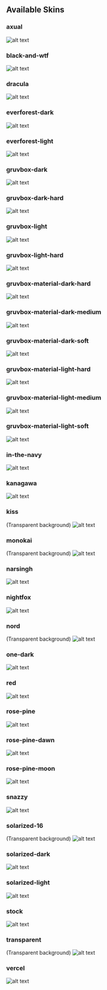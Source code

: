## Available Skins



### axual
![alt text](assets/skins/images/axual.png)

### black-and-wtf
![alt text](assets/skins/images/black-and-wtf.png)

### dracula
![alt text](assets/skins/images/dracula.png)

### everforest-dark
![alt text](assets/skins/images/everforest-dark.png)

### everforest-light
![alt text](assets/skins/images/everforest-light.png)

### gruvbox-dark
![alt text](assets/skins/images/gruvbox-dark.png)

### gruvbox-dark-hard
![alt text](assets/skins/images/gruvbox-dark-hard.png)

### gruvbox-light
![alt text](assets/skins/images/gruvbox-light.png)

### gruvbox-light-hard
![alt text](assets/skins/images/gruvbox-light-hard.png)

### gruvbox-material-dark-hard
![alt text](assets/skins/images/gruvbox-material-dark-hard.png)

### gruvbox-material-dark-medium
![alt text](assets/skins/images/gruvbox-material-dark-medium.png)

### gruvbox-material-dark-soft
![alt text](assets/skins/images/gruvbox-material-dark-soft.png)

### gruvbox-material-light-hard
![alt text](assets/skins/images/gruvbox-material-light-hard.png)

### gruvbox-material-light-medium
![alt text](assets/skins/images/gruvbox-material-light-medium.png) 

### gruvbox-material-light-soft
![alt text](assets/skins/images/gruvbox-material-light-soft.png)

### in-the-navy
![alt text](assets/skins/images/in-the-navy.png)

### kanagawa
![alt text](assets/skins/images/kanagawa.png)

### kiss 
(Transparent background)
![alt text](assets/skins/images/kiss.png)

### monokai
(Transparent background)
![alt text](assets/skins/images/monokai.png)

### narsingh
![alt text](assets/skins/images/narsingh.png)

### nightfox
![alt text](assets/skins/images/nightfox.png)

### nord
(Transparent background)
![alt text](assets/skins/images/nord.png)

### one-dark
![alt text](assets/skins/images/one-dark.png)

### red
![alt text](assets/skins/images/red.png)

### rose-pine
![alt text](assets/skins/images/rose-pine.png)

### rose-pine-dawn
![alt text](assets/skins/images/rose-pine-dawn.png)

### rose-pine-moon
![alt text](assets/skins/images/rose-pine-moon.png)

### snazzy
![alt text](assets/skins/images/snazzy.png)

### solarized-16
(Transparent background)
![alt text](assets/skins/images/solarized-16.png)

### solarized-dark
![alt text](assets/skins/images/solarized-dark.png)

### solarized-light
![alt text](assets/skins/images/solarized-light.png)

### stock
![alt text](assets/skins/images/stock.png)

### transparent
(Transparent background)
![alt text](assets/skins/images/transparent.png)

### vercel
![alt text](assets/skins/images/vercel.png)